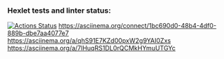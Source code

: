 ### Hexlet tests and linter status:
[![Actions Status](https://github.com/AnatoliySigutin/python-project-49/actions/workflows/hexlet-check.yml/badge.svg)](https://github.com/AnatoliySigutin/python-project-49/actions)
https://asciinema.org/connect/1bc690d0-48b4-4df0-889b-dbe7aa4077e7
https://asciinema.org/a/qhS91E7KZd00pxW2g9YAI0Zxs
https://asciinema.org/a/7lHuqRS1DL0rQCMkHYmuUTGYc
